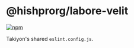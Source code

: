 # @hishprorg/labore-velit

[![npm](https://img.shields.io/npm/v/@hishprorg/labore-velit.svg?style=flat-square)](https://www.npmjs.com/package/@hishprorg/labore-velit)

Takiyon's shared `eslint.config.js`.
